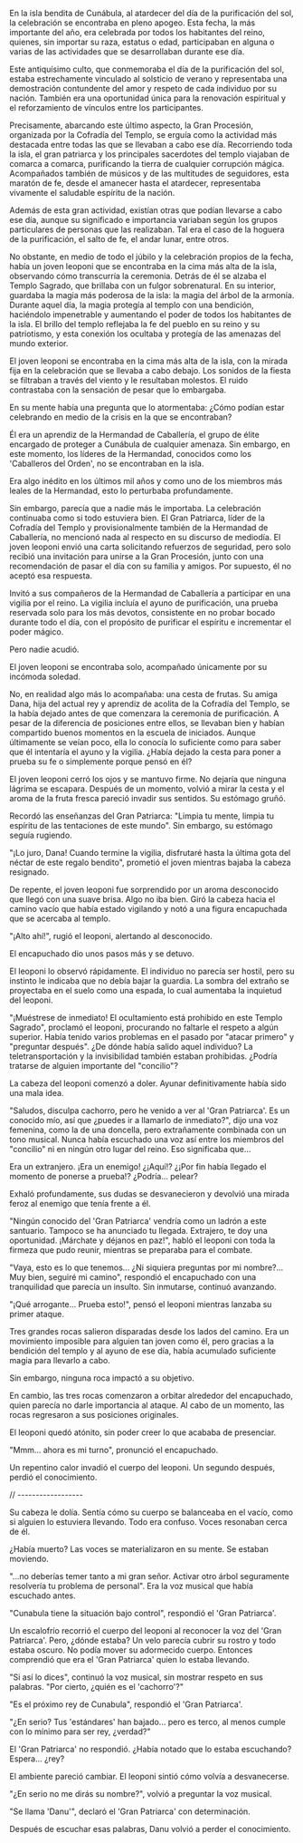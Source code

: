 En la isla bendita de Cunábula, al atardecer del día de la purificación del sol, la celebración se encontraba en pleno apogeo. Esta fecha, la más importante del año, era celebrada por todos los habitantes del reino, quienes, sin importar su raza, estatus o edad, participaban en alguna o varias de las actividades que se desarrollaban durante ese día.

Este antiquísimo culto, que conmemoraba el día de la purificación del sol, estaba estrechamente vinculado al solsticio de verano y representaba una demostración contundente del amor y respeto de cada individuo por su nación. También era una oportunidad única para la renovación espiritual y el reforzamiento de vínculos entre los participantes.

Precisamente, abarcando este último aspecto, la Gran Procesión, organizada por la Cofradía del Templo, se erguía como la actividad más destacada entre todas las que se llevaban a cabo ese día. Recorriendo toda la isla, el gran patriarca y los principales sacerdotes del templo viajaban de comarca a comarca, purificando la tierra de cualquier corrupción mágica. Acompañados también de músicos y de las multitudes de seguidores, esta maratón de fe, desde el amanecer hasta el atardecer, representaba vivamente el saludable espíritu de la nación.

Además de esta gran actividad, existían otras que podían llevarse a cabo ese día, aunque su significado e importancia variaban según los grupos particulares de personas que las realizaban. Tal era el caso de la hoguera de la purificación, el salto de fe, el andar lunar, entre otros.

No obstante, en medio de todo el júbilo y la celebración propios de la fecha, había un joven leoponi que se encontraba en la cima más alta de la isla, observando cómo transcurría la ceremonia. Detrás de él se alzaba el Templo Sagrado, que brillaba con un fulgor sobrenatural. En su interior, guardaba la magia más poderosa de la isla: la magia del árbol de la armonía. Durante aquel día, la magia protegía al templo con una bendición, haciéndolo impenetrable y aumentando el poder de todos los habitantes de la isla. El brillo del templo reflejaba la fe del pueblo en su reino y su patriotismo, y esta conexión los ocultaba y protegía de las amenazas del mundo exterior.

El joven leoponi se encontraba en la cima más alta de la isla, con la mirada fija en la celebración que se llevaba a cabo debajo. Los sonidos de la fiesta se filtraban a través del viento y le resultaban molestos. El ruido contrastaba con la sensación de pesar que lo embargaba.

En su mente había una pregunta que lo atormentaba: ¿Cómo podían estar celebrando en medio de la crisis en la que se encontraban?

Él era un aprendiz de la Hermandad de Caballería, el grupo de élite encargado de proteger a Cunábula de cualquier amenaza. Sin embargo, en este momento, los líderes de la Hermandad, conocidos como los 'Caballeros del Orden', no se encontraban en la isla.

Era algo inédito en los últimos mil años y como uno de los miembros más leales de la Hermandad, esto lo perturbaba profundamente.

Sin embargo, parecía que a nadie más le importaba. La celebración continuaba como si todo estuviera bien. El Gran Patriarca, líder de la Cofradía del Templo y provisionalmente también de la Hermandad de Caballería, no mencionó nada al respecto en su discurso de mediodía. El joven leoponi envió una carta solicitando refuerzos de seguridad, pero solo recibió una invitación para unirse a la Gran Procesión, junto con una recomendación de pasar el día con su familia y amigos. Por supuesto, él no aceptó esa respuesta.

Invitó a sus compañeros de la Hermandad de Caballería a participar en una vigilia por el reino. La vigilia incluía el ayuno de purificación, una prueba reservada solo para los más devotos, consistente en no probar bocado durante todo el día, con el propósito de purificar el espíritu e incrementar el poder mágico.

Pero nadie acudió.

El joven leoponi se encontraba solo, acompañado únicamente por su incómoda soledad.

No, en realidad algo más lo acompañaba: una cesta de frutas. Su amiga Dana, hija del actual rey y aprendiz de acolita de la Cofradía del Templo, se la había dejado antes de que comenzara la ceremonia de purificación. A pesar de la diferencia de posiciones entre ellos, se llevaban bien y habían compartido buenos momentos en la escuela de iniciados. Aunque últimamente se veían poco, ella lo conocía lo suficiente como para saber que él intentaría el ayuno y la vigilia. ¿Había dejado la cesta para poner a prueba su fe o simplemente porque pensó en él?

El joven leoponi cerró los ojos y se mantuvo firme. No dejaría que ninguna lágrima se escapara. Después de un momento, volvió a mirar la cesta y el aroma de la fruta fresca pareció invadir sus sentidos. Su estómago gruñó.

Recordó las enseñanzas del Gran Patriarca: "Limpia tu mente, limpia tu espíritu de las tentaciones de este mundo". Sin embargo, su estómago seguía rugiendo.

"¡Lo juro, Dana! Cuando termine la vigilia, disfrutaré hasta la última gota del néctar de este regalo bendito", prometió el joven mientras bajaba la cabeza resignado.

De repente, el joven leoponi fue sorprendido por un aroma desconocido que llegó con una suave brisa. Algo no iba bien. Giró la cabeza hacia el camino vacío que había estado vigilando y notó a una figura encapuchada que se acercaba al templo.

"¡Alto ahí!", rugió el leoponi, alertando al desconocido.

El encapuchado dio unos pasos más y se detuvo.

El leoponi lo observó rápidamente. El individuo no parecía ser hostil, pero su instinto le indicaba que no debía bajar la guardia. La sombra del extraño se proyectaba en el suelo como una espada, lo cual aumentaba la inquietud del leoponi.

"¡Muéstrese de inmediato! El ocultamiento está prohibido en este Templo Sagrado", proclamó el leoponi, procurando no faltarle el respeto a algún superior. Había tenido varios problemas en el pasado por "atacar primero" y "preguntar después". ¿De dónde había salido aquel individuo? La teletransportación y la invisibilidad también estaban prohibidas. ¿Podría tratarse de alguien importante del "concilio"?

La cabeza del leoponi comenzó a doler. Ayunar definitivamente había sido una mala idea.

"Saludos, disculpa cachorro, pero he venido a ver al 'Gran Patriarca'. Es un conocido mío, así que ¿puedes ir a llamarlo de inmediato?", dijo una voz femenina, como la de una doncella, pero extrañamente combinada con un tono musical. Nunca había escuchado una voz así entre los miembros del "concilio" ni en ningún otro lugar del reino. Eso significaba que...

Era un extranjero. ¡Era un enemigo! ¿¡Aquí!? ¿¡Por fin había llegado el momento de ponerse a prueba!? ¿Podría... pelear?

Exhaló profundamente, sus dudas se desvanecieron y devolvió una mirada feroz al enemigo que tenía frente a él.

"Ningún conocido del 'Gran Patriarca' vendría como un ladrón a este santuario. Tampoco se ha anunciado tu llegada. Extrajero, te doy una oportunidad. ¡Márchate y déjanos en paz!", habló el leoponi con toda la firmeza que pudo reunir, mientras se preparaba para el combate.

"Vaya, esto es lo que tenemos... ¿Ni siquiera preguntas por mi nombre?... Muy bien, seguiré mi camino", respondió el encapuchado con una tranquilidad que parecía un insulto. Sin inmutarse, continuó avanzando.

"¡Qué arrogante... Prueba esto!", pensó el leoponi mientras lanzaba su primer ataque.

Tres grandes rocas salieron disparadas desde los lados del camino. Era un movimiento imposible para alguien tan joven como él, pero gracias a la bendición del templo y al ayuno de ese día, había acumulado suficiente magia para llevarlo a cabo.

Sin embargo, ninguna roca impactó a su objetivo.

En cambio, las tres rocas comenzaron a orbitar alrededor del encapuchado, quien parecía no darle importancia al ataque. Al cabo de un momento, las rocas regresaron a sus posiciones originales.

El leoponi quedó atónito, sin poder creer lo que acababa de presenciar.

"Mmm... ahora es mi turno", pronunció el encapuchado.

Un repentino calor invadió el cuerpo del leoponi. Un segundo después, perdió el conocimiento.


//	------------------


Su cabeza le dolía. Sentía cómo su cuerpo se balanceaba en el vacío, como si alguien lo estuviera llevando. Todo era confuso. Voces resonaban cerca de él.

¿Había muerto? Las voces se materializaron en su mente. Se estaban moviendo.

"...no deberías temer tanto a mi gran señor. Activar otro árbol seguramente resolvería tu problema de personal". Era la voz musical que había escuchado antes.

"Cunabula tiene la situación bajo control", respondió el 'Gran Patriarca'.

Un escalofrío recorrió el cuerpo del leoponi al reconocer la voz del 'Gran Patriarca'. Pero, ¿dónde estaba? Un velo parecía cubrir su rostro y todo estaba oscuro. No podía mover su adormecido cuerpo. Entonces comprendió que era el 'Gran Patriarca' quien lo estaba llevando.

"Si así lo dices", continuó la voz musical, sin mostrar respeto en sus palabras. "Por cierto, ¿quién es el 'cachorro'?"

"Es el próximo rey de Cunabula", respondió el 'Gran Patriarca'.

"¿En serio? Tus 'estándares' han bajado... pero es terco, al menos cumple con lo mínimo para ser rey, ¿verdad?"

El 'Gran Patriarca' no respondió. ¿Había notado que lo estaba escuchando? Espera... ¿rey?

El ambiente pareció cambiar. El leoponi sintió cómo volvía a desvanecerse.

"¿En serio no me dirás su nombre?", volvió a preguntar la voz musical.

"Se llama 'Danu'", declaró el 'Gran Patriarca' con determinación.

Después de escuchar esas palabras, Danu volvió a perder el conocimiento.




















